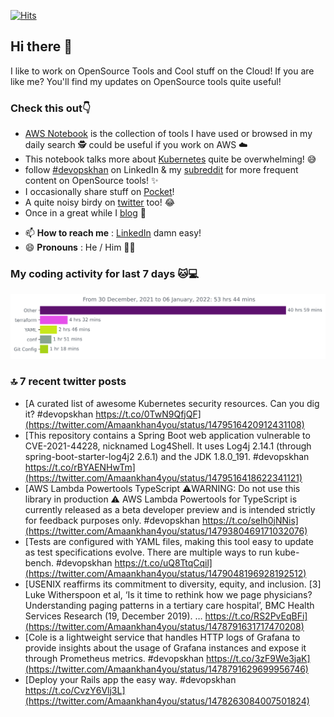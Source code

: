 [![Hits](https://hits.seeyoufarm.com/api/count/incr/badge.svg?url=https%3A%2F%2Fgithub.com%2Fakhan4u%2Fhit-counter&count_bg=%2379C83D&title_bg=%23555555&icon=&icon_color=%23E7E7E7&title=visits&edge_flat=false)](https://hits.seeyoufarm.com)

## Hi there 👋

I like to work on OpenSource Tools and Cool stuff on the Cloud! If you are like me? You'll find my updates on OpenSource tools quite useful!

### Check this out👇

* [AWS Notebook](https://histre.com/public/notebooks/dnllyanu/aws/) is the collection of tools I have used or browsed in my daily search 🕵️ could be useful if you work on AWS ☁️
* This notebook talks more about [Kubernetes](https://histre.com/public/notebooks/6uxdvo3y/kubernetes/) quite be overwhelming! 😅
* follow [#devopskhan](https://www.linkedin.com/feed/hashtag/devopskhan/) on LinkedIn & my [subreddit](https://www.reddit.com/r/devopskhan/) for more frequent content on OpenSource tools! ✨
* I occasionally share stuff on [Pocket](https://getpocket.com/@ej6g8d1dp2829A16a9Tf5d4T6bAMp3d8791rejDe86yem3bm4e14ex4fT4dluk29)!
* A quite noisy birdy on [twitter](https://twitter.com/Amaankhan4you) too! 😂
* Once in a great while I [blog](https://linuxparrot.com/) 😬


- 📫 **How to reach me** : [LinkedIn](https://www.linkedin.com/in/amaan-khan-linux-ninja) damn easy!
- 😄 **Pronouns** : He / Him 🤷‍♂️

### My coding activity for last 7 days 🐱💻

<img src="https://github.com/akhan4u/akhan4u/blob/main/images/stat.svg" alt="Amaan's Wakatime Activity!"/>

### 🔝 7 recent twitter posts
<!-- DEVDOJO:START -->
- [A curated list of awesome Kubernetes security resources. Can you dig it? #devopskhan https://t.co/0TwN9QfjQF](https://twitter.com/Amaankhan4you/status/1479516420912431108)
- [This repository contains a Spring Boot web application vulnerable to CVE-2021-44228, nicknamed Log4Shell. It uses Log4j 2.14.1 &lpar;through spring-boot-starter-log4j2 2.6.1&rpar; and the JDK 1.8.0_191. #devopskhan https://t.co/rBYAENHwTm](https://twitter.com/Amaankhan4you/status/1479516418622341121)
- [AWS Lambda Powertools TypeScript ⚠️WARNING: Do not use this library in production ⚠️ AWS Lambda Powertools for TypeScript is currently released as a beta developer preview and is intended strictly for feedback purposes only. #devopskhan https://t.co/selh0jNNis](https://twitter.com/Amaankhan4you/status/1479380469171032076)
- [Tests are configured with YAML files, making this tool easy to update as test specifications evolve. There are multiple ways to run kube-bench. #devopskhan https://t.co/uQ8TtqCqil](https://twitter.com/Amaankhan4you/status/1479048196928192512)
- [USENIX reaffirms its commitment to diversity, equity, and inclusion. [3] Luke Witherspoon et al, ‘Is it time to rethink how we page physicians? Understanding paging patterns in a tertiary care hospital’, BMC Health Services Research &lpar;19, December 2019&rpar;. … https://t.co/RS2PvEqBFi](https://twitter.com/Amaankhan4you/status/1478791631717470208)
- [Cole is a lightweight service that handles HTTP logs of Grafana to provide insights about the usage of Grafana instances and expose it through Prometheus metrics. #devopskhan https://t.co/3zF9We3jaK](https://twitter.com/Amaankhan4you/status/1478791629699956746)
- [Deploy your Rails app the easy way. #devopskhan https://t.co/CvzY6Vlj3L](https://twitter.com/Amaankhan4you/status/1478263084007501824)
<!-- DEVDOJO:END -->

<!-- ![Amaan's GitHub stats](https://github-readme-stats.vercel.app/api?username=akhan4u&count_private=true&show_icons=true&hide=contribs) -->
